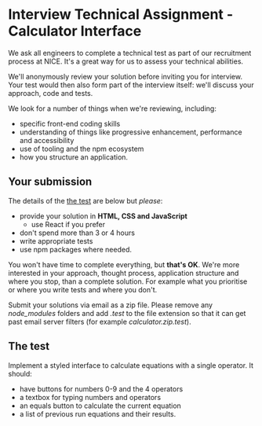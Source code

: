 # Interview Technical Assignment - Calculator Interface

We ask all engineers to complete a technical test as part of our recruitment process at NICE. It's a great way for us to assess your technical abilities.

We'll anonymously review your solution before inviting you for interview. Your test would then also form part of the interview itself: we'll discuss your approach, code and tests.

We look for a number of things when we're reviewing, including:
  - specific front-end coding skills
  - understanding of things like progressive enhancement, performance and accessibility
  - use of tooling and the npm ecosystem
  - how you structure an application.

## Your submission

The details of the [the test](#the-test) are below but *please*:

- provide your solution in **HTML, CSS and JavaScript**
  - use React if you prefer
- don't spend more than 3 or 4 hours
- write appropriate tests
- use npm packages where needed.

You won't have time to complete everything, but **that's OK**. We're more interested in your approach, thought process, application structure and where you stop, than a complete solution. For example what you prioritise or where you write tests and where you don't.

Submit your solutions via email as a zip file. Please remove any *node_modules* folders and add *.test* to the file extension so that it can get past email server filters (for example *calculator.zip.test*).

## The test

Implement a styled interface to calculate equations with a single operator. It should:

- have buttons for numbers 0-9 and the 4 operators
- a textbox for typing numbers and operators
- an equals button to calculate the current equation
- a list of previous run equations and their results.

